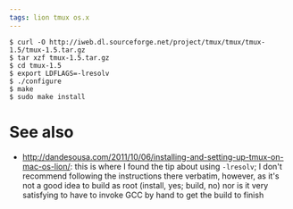 ```yaml
---
tags: lion tmux os.x
---
```


```shell
$ curl -O http://iweb.dl.sourceforge.net/project/tmux/tmux/tmux-1.5/tmux-1.5.tar.gz
$ tar xzf tmux-1.5.tar.gz 
$ cd tmux-1.5
$ export LDFLAGS=-lresolv
$ ./configure
$ make
$ sudo make install
```

# See also

-   <http://dandesousa.com/2011/10/06/installing-and-setting-up-tmux-on-mac-os-lion/>: this is where I found the tip about using `-lresolv`; I don't recommend following the instructions there verbatim, however, as it's not a good idea to build as root (install, yes; build, no) nor is it very satisfying to have to invoke GCC by hand to get the build to finish

